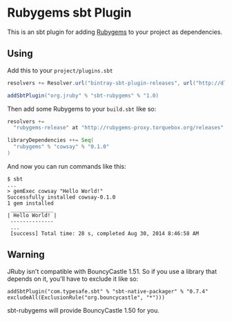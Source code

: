 Rubygems sbt Plugin
==================

This is an sbt plugin for adding [Rubygems](http://rubygems.org/) to your project as dependencies.

## Using

Add this to your `project/plugins.sbt`

```scala
resolvers += Resolver.url("bintray-sbt-plugin-releases", url("http://dl.bintray.com/content/sbt/sbt-plugin-releases"))(Resolver.ivyStylePatterns)

addSbtPlugin("org.jruby" % "sbt-rubygems" % "1.0)
```

Then add some Rubygems to your `build.sbt` like so:

```scala
resolvers +=
  "rubygems-release" at "http://rubygems-proxy.torquebox.org/releases"

libraryDependencies ++= Seq(
  "rubygems" % "cowsay" % "0.1.0"
)
```

And now you can run commands like this:

```sh-session
$ sbt
...
> gemExec cowsay "Hello World!"
Successfully installed cowsay-0.1.0
1 gem installed
 ______________
| Hello World! |
 --------------
 ...
 [success] Total time: 28 s, completed Aug 30, 2014 8:46:58 AM
```

## Warning

JRuby isn't compatible with BouncyCastle 1.51. So if you use a library that depends on it, you'll have to exclude it like so:

```
addSbtPlugin("com.typesafe.sbt" % "sbt-native-packager" % "0.7.4" excludeAll(ExclusionRule("org.bouncycastle", "*")))
```

sbt-rubygems will provide BouncyCastle 1.50 for you.
